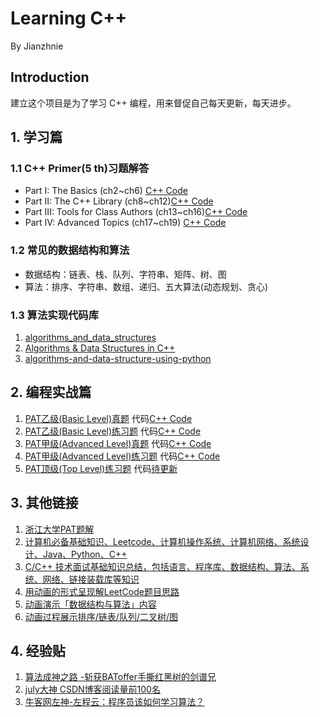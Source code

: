 # Learning C++
By Jianzhnie
## Introduction
建立这个项目是为了学习 C++ 编程，用来督促自己每天更新，每天进步。

## 1. 学习篇
### 1.1 C++ Primer(5 th)习题解答
- Part I: The Basics (ch2~ch6) [C++ Code]()
- Part II: The C++ Library (ch8~ch12)[C++ Code]()
- Part III: Tools for Class Authors (ch13~ch16)[C++ Code]()
- Part IV: Advanced Topics (ch17~ch19) [C++ Code]()

### 1.2 常见的数据结构和算法
- 数据结构：链表、栈、队列、字符串、矩阵、树、图
- 算法：排序、字符串、数组、递归、五大算法(动态规划、贪心)

### 1.3 算法实现代码库
1. [algorithms_and_data_structures](https://github.com/mandliya/algorithms_and_data_structures)
2. [Algorithms & Data Structures in C++](https://github.com/xtaci/algorithms)
3. [algorithms-and-data-structure-using-python](https://github.com/facert/python-data-structure-cn)


## 2. 编程实战篇
1. [PAT乙级(Basic Level)真题](https://www.nowcoder.com/pat/6/problems)  代码[C++ Code](https://github.com/jianzhnie/learnc/tree/master/Programming-Ability-Test/PATeasy2)
2. [PAT乙级(Basic Level)练习题](https://www.nowcoder.com/pat/2/problems)  代码[C++ Code](https://github.com/jianzhnie/learnc/tree/master/Programming-Ability-Test/PATeasy1)
3. [PAT甲级(Advanced Level)真题](https://www.nowcoder.com/pat/5/problems)  代码[C++ Code](https://github.com/jianzhnie/learnc/tree/master/Programming-Ability-Test/PAThard2)
4. [PAT甲级(Advanced Level)练习题](https://www.nowcoder.com/pat/1/problems) 代码[C++ Code](https://github.com/jianzhnie/learnc/tree/master/Programming-Ability-Test/PAThard1)
5. [PAT顶级(Top Level)练习题](https://www.nowcoder.com/pat/1/problems) 代码[待更新]()


## 3. 其他链接
1. [ 浙江大学PAT题解](https://github.com/liuchuo/PAT)
2. [计算机必备基础知识、Leetcode、计算机操作系统、计算机网络、系统设计、Java、Python、C++](https://github.com/CyC2018/CS-Notes)
3. [C/C++ 技术面试基础知识总结，包括语言、程序库、数据结构、算法、系统、网络、链接装载库等知识](https://github.com/huihut/interview)
4. [用动画的形式呈现解LeetCode题目思路](https://github.com/MisterBooo/LeetCodeAnimation)
5. [动画演示「数据结构与算法」内容 ](https://www.cxyxiaowu.com/leetcodeanimation)
6. [动画过程展示排序/链表/队列/二叉树/图](https://visualgo.net/zh)

## 4. 经验贴
1. [算法成神之路 -斩获BAToffer手撕红黑树的剑谱兄](http%3A//t.cn/ELbVOZ7)
2. [july大神 CSDN博客阅读量前100名](https%3A//blog.csdn.net/v_JULY_v/article/details/19131887)
3. [牛客网左神-左程云：程序员该如何学习算法？](https%3A//www.nowcoder.com/discuss/61529)
